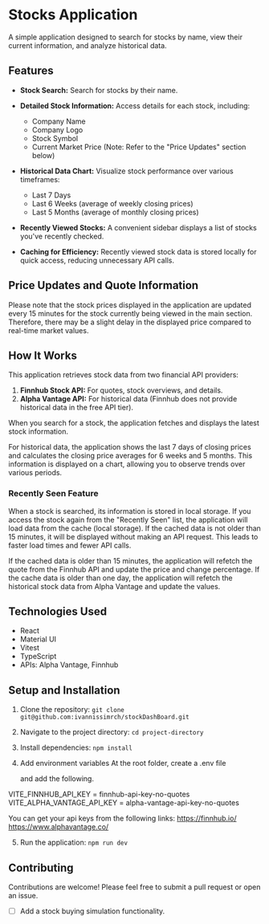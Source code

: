 # Stocks Application

A simple application designed to search for stocks by name, view their current information, and analyze historical data.

## Features

- **Stock Search:** Search for stocks by their name.
- **Detailed Stock Information:** Access details for each stock, including:
  - Company Name
  - Company Logo
  - Stock Symbol
  - Current Market Price (Note: Refer to the "Price Updates" section below)
- **Historical Data Chart:** Visualize stock performance over various timeframes:

  - Last 7 Days
  - Last 6 Weeks (average of weekly closing prices)
  - Last 5 Months (average of monthly closing prices)

- **Recently Viewed Stocks:** A convenient sidebar displays a list of stocks you've recently checked.

- **Caching for Efficiency:** Recently viewed stock data is stored locally for quick access, reducing unnecessary API calls.

## Price Updates and Quote Information

Please note that the stock prices displayed in the application are updated every 15 minutes for the stock currently being viewed in the main section. Therefore, there may be a slight delay in the displayed price compared to real-time market values.

## How It Works

This application retrieves stock data from two financial API providers:

1. **Finnhub Stock API:** For quotes, stock overviews, and details.
2. **Alpha Vantage API:** For historical data (Finnhub does not provide historical data in the free API tier).

When you search for a stock, the application fetches and displays the latest stock information.

For historical data, the application shows the last 7 days of closing prices and calculates the closing price averages for 6 weeks and 5 months. This information is displayed on a chart, allowing you to observe trends over various periods.

### Recently Seen Feature

When a stock is searched, its information is stored in local storage. If you access the stock again from the "Recently Seen" list, the application will load data from the cache (local storage). If the cached data is not older than 15 minutes, it will be displayed without making an API request. This leads to faster load times and fewer API calls.

If the cached data is older than 15 minutes, the application will refetch the quote from the Finnhub API and update the price and change percentage.
If the cache data is older than one day, the application will refetch the historical stock data from Alpha Vantage and update the values.

## Technologies Used

- React
- Material UI
- Vitest
- TypeScript
- APIs: Alpha Vantage, Finnhub

## Setup and Installation

1. Clone the repository: `git clone git@github.com:ivannissimrch/stockDashBoard.git`
2. Navigate to the project directory: `cd project-directory`
3. Install dependencies: `npm install`
4. Add environment variables
   At the root folder, create a .env file

   and add the following.

VITE_FINNHUB_API_KEY = finnhub-api-key-no-quotes
VITE_ALPHA_VANTAGE_API_KEY = alpha-vantage-api-key-no-quotes

You can get your api keys from the following links:
https://finnhub.io/
https://www.alphavantage.co/

5. Run the application: `npm run dev`

## Contributing

Contributions are welcome! Please feel free to submit a pull request or open an issue.


- [ ] Add a stock buying simulation functionality.

